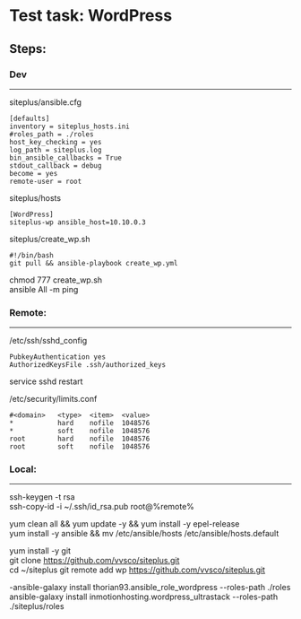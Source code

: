 Test task: WordPress
======================

## Steps:

### Dev
----------------------
siteplus/ansible.cfg  

    [defaults]
    inventory = siteplus_hosts.ini
    #roles_path = ./roles
    host_key_checking = yes
    log_path = siteplus.log
    bin_ansible_callbacks = True
    stdout_callback = debug
    become = yes
    remote-user = root    

siteplus/hosts

    [WordPress]
    siteplus-wp ansible_host=10.10.0.3

siteplus/create_wp.sh

    #!/bin/bash
    git pull && ansible-playbook create_wp.yml

chmod 777 create_wp.sh  
ansible All -m ping  

### Remote:  
----------------------
/etc/ssh/sshd_config

    PubkeyAuthentication yes
    AuthorizedKeysFile .ssh/authorized_keys

service sshd restart

/etc/security/limits.conf

    #<domain>   <type>  <item>  <value>
    *           hard    nofile  1048576
    *           soft    nofile  1048576
    root        hard    nofile  1048576
    root        soft    nofile  1048576


### Local:
----------------------
ssh-keygen -t rsa  
ssh-copy-id -i ~/.ssh/id_rsa.pub root@%remote%  

yum clean all && yum update -y && yum install -y epel-release  
yum install -y ansible && mv /etc/ansible/hosts /etc/ansible/hosts.default  

yum install -y git  
git clone https://github.com/vvsco/siteplus.git  
cd ~/siteplus
git remote add wp https://github.com/vvsco/siteplus.git  

-ansible-galaxy install thorian93.ansible_role_wordpress --roles-path ./roles  
ansible-galaxy install inmotionhosting.wordpress_ultrastack --roles-path ./siteplus/roles  

